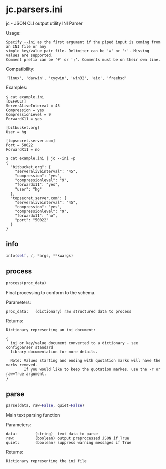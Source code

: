 # jc.parsers.ini
jc - JSON CLI output utility INI Parser

Usage:

    Specify --ini as the first argument if the piped input is coming from an INI file or any
    simple key/value pair file. Delimiter can be '=' or ':'. Missing values are supported.
    Comment prefix can be '#' or ';'. Comments must be on their own line.

Compatibility:

    'linux', 'darwin', 'cygwin', 'win32', 'aix', 'freebsd'

Examples:

    $ cat example.ini
    [DEFAULT]
    ServerAliveInterval = 45
    Compression = yes
    CompressionLevel = 9
    ForwardX11 = yes

    [bitbucket.org]
    User = hg

    [topsecret.server.com]
    Port = 50022
    ForwardX11 = no

    $ cat example.ini | jc --ini -p
    {
      "bitbucket.org": {
        "serveraliveinterval": "45",
        "compression": "yes",
        "compressionlevel": "9",
        "forwardx11": "yes",
        "user": "hg"
      },
      "topsecret.server.com": {
        "serveraliveinterval": "45",
        "compression": "yes",
        "compressionlevel": "9",
        "forwardx11": "no",
        "port": "50022"
      }
    }

## info
```python
info(self, /, *args, **kwargs)
```

## process
```python
process(proc_data)
```

Final processing to conform to the schema.

Parameters:

    proc_data:   (dictionary) raw structured data to process

Returns:

    Dictionary representing an ini document:

    {
      ini or key/value document converted to a dictionary - see configparser standard
      library documentation for more details.

      Note: Values starting and ending with quotation marks will have the marks removed.
            If you would like to keep the quotation markes, use the -r or raw=True argument.
    }

## parse
```python
parse(data, raw=False, quiet=False)
```

Main text parsing function

Parameters:

    data:        (string)  text data to parse
    raw:         (boolean) output preprocessed JSON if True
    quiet:       (boolean) suppress warning messages if True

Returns:

    Dictionary representing the ini file

